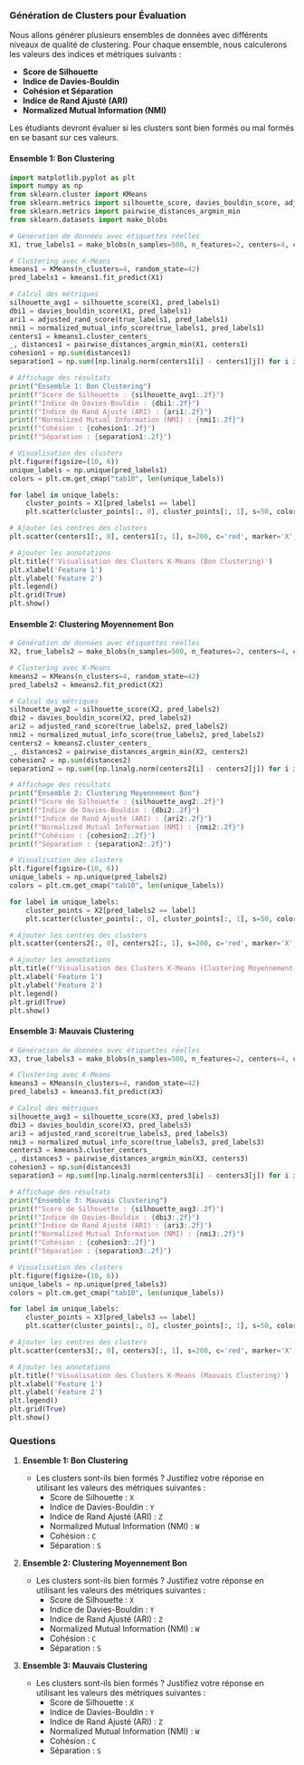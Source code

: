### Génération de Clusters pour Évaluation

Nous allons générer plusieurs ensembles de données avec différents niveaux de qualité de clustering. Pour chaque ensemble, nous calculerons les valeurs des indices et métriques suivants :
- **Score de Silhouette**
- **Indice de Davies-Bouldin**
- **Cohésion et Séparation**
- **Indice de Rand Ajusté (ARI)**
- **Normalized Mutual Information (NMI)**

Les étudiants devront évaluer si les clusters sont bien formés ou mal formés en se basant sur ces valeurs.

#### Ensemble 1: Bon Clustering

```python
import matplotlib.pyplot as plt
import numpy as np
from sklearn.cluster import KMeans
from sklearn.metrics import silhouette_score, davies_bouldin_score, adjusted_rand_score, normalized_mutual_info_score
from sklearn.metrics import pairwise_distances_argmin_min
from sklearn.datasets import make_blobs

# Génération de données avec étiquettes réelles
X1, true_labels1 = make_blobs(n_samples=500, n_features=2, centers=4, cluster_std=0.5, random_state=42)

# Clustering avec K-Means
kmeans1 = KMeans(n_clusters=4, random_state=42)
pred_labels1 = kmeans1.fit_predict(X1)

# Calcul des métriques
silhouette_avg1 = silhouette_score(X1, pred_labels1)
dbi1 = davies_bouldin_score(X1, pred_labels1)
ari1 = adjusted_rand_score(true_labels1, pred_labels1)
nmi1 = normalized_mutual_info_score(true_labels1, pred_labels1)
centers1 = kmeans1.cluster_centers_
_, distances1 = pairwise_distances_argmin_min(X1, centers1)
cohesion1 = np.sum(distances1)
separation1 = np.sum([np.linalg.norm(centers1[i] - centers1[j]) for i in range(len(centers1)) for j in range(i+1, len(centers1))])

# Affichage des résultats
print("Ensemble 1: Bon Clustering")
print(f"Score de Silhouette : {silhouette_avg1:.2f}")
print(f"Indice de Davies-Bouldin : {dbi1:.2f}")
print(f"Indice de Rand Ajusté (ARI) : {ari1:.2f}")
print(f"Normalized Mutual Information (NMI) : {nmi1:.2f}")
print(f"Cohésion : {cohesion1:.2f}")
print(f"Séparation : {separation1:.2f}")

# Visualisation des clusters
plt.figure(figsize=(10, 6))
unique_labels = np.unique(pred_labels1)
colors = plt.cm.get_cmap("tab10", len(unique_labels))

for label in unique_labels:
    cluster_points = X1[pred_labels1 == label]
    plt.scatter(cluster_points[:, 0], cluster_points[:, 1], s=50, color=colors(label), label=f'Cluster {label + 1}')

# Ajouter les centres des clusters
plt.scatter(centers1[:, 0], centers1[:, 1], s=200, c='red', marker='X', edgecolor='black', label='Centres des clusters')

# Ajouter les annotations
plt.title(f'Visualisation des Clusters K-Means (Bon Clustering)')
plt.xlabel('Feature 1')
plt.ylabel('Feature 2')
plt.legend()
plt.grid(True)
plt.show()
```

#### Ensemble 2: Clustering Moyennement Bon

```python
# Génération de données avec étiquettes réelles
X2, true_labels2 = make_blobs(n_samples=500, n_features=2, centers=4, cluster_std=1.5, random_state=42)

# Clustering avec K-Means
kmeans2 = KMeans(n_clusters=4, random_state=42)
pred_labels2 = kmeans2.fit_predict(X2)

# Calcul des métriques
silhouette_avg2 = silhouette_score(X2, pred_labels2)
dbi2 = davies_bouldin_score(X2, pred_labels2)
ari2 = adjusted_rand_score(true_labels2, pred_labels2)
nmi2 = normalized_mutual_info_score(true_labels2, pred_labels2)
centers2 = kmeans2.cluster_centers_
_, distances2 = pairwise_distances_argmin_min(X2, centers2)
cohesion2 = np.sum(distances2)
separation2 = np.sum([np.linalg.norm(centers2[i] - centers2[j]) for i in range(len(centers2)) for j in range(i+1, len(centers2))])

# Affichage des résultats
print("Ensemble 2: Clustering Moyennement Bon")
print(f"Score de Silhouette : {silhouette_avg2:.2f}")
print(f"Indice de Davies-Bouldin : {dbi2:.2f}")
print(f"Indice de Rand Ajusté (ARI) : {ari2:.2f}")
print(f"Normalized Mutual Information (NMI) : {nmi2:.2f}")
print(f"Cohésion : {cohesion2:.2f}")
print(f"Séparation : {separation2:.2f}")

# Visualisation des clusters
plt.figure(figsize=(10, 6))
unique_labels = np.unique(pred_labels2)
colors = plt.cm.get_cmap("tab10", len(unique_labels))

for label in unique_labels:
    cluster_points = X2[pred_labels2 == label]
    plt.scatter(cluster_points[:, 0], cluster_points[:, 1], s=50, color=colors(label), label=f'Cluster {label + 1}')

# Ajouter les centres des clusters
plt.scatter(centers2[:, 0], centers2[:, 1], s=200, c='red', marker='X', edgecolor='black', label='Centres des clusters')

# Ajouter les annotations
plt.title(f'Visualisation des Clusters K-Means (Clustering Moyennement Bon)')
plt.xlabel('Feature 1')
plt.ylabel('Feature 2')
plt.legend()
plt.grid(True)
plt.show()
```

#### Ensemble 3: Mauvais Clustering

```python
# Génération de données avec étiquettes réelles
X3, true_labels3 = make_blobs(n_samples=500, n_features=2, centers=4, cluster_std=3.0, random_state=42)

# Clustering avec K-Means
kmeans3 = KMeans(n_clusters=4, random_state=42)
pred_labels3 = kmeans3.fit_predict(X3)

# Calcul des métriques
silhouette_avg3 = silhouette_score(X3, pred_labels3)
dbi3 = davies_bouldin_score(X3, pred_labels3)
ari3 = adjusted_rand_score(true_labels3, pred_labels3)
nmi3 = normalized_mutual_info_score(true_labels3, pred_labels3)
centers3 = kmeans3.cluster_centers_
_, distances3 = pairwise_distances_argmin_min(X3, centers3)
cohesion3 = np.sum(distances3)
separation3 = np.sum([np.linalg.norm(centers3[i] - centers3[j]) for i in range(len(centers3)) for j in range(i+1, len(centers3))])

# Affichage des résultats
print("Ensemble 3: Mauvais Clustering")
print(f"Score de Silhouette : {silhouette_avg3:.2f}")
print(f"Indice de Davies-Bouldin : {dbi3:.2f}")
print(f"Indice de Rand Ajusté (ARI) : {ari3:.2f}")
print(f"Normalized Mutual Information (NMI) : {nmi3:.2f}")
print(f"Cohésion : {cohesion3:.2f}")
print(f"Séparation : {separation3:.2f}")

# Visualisation des clusters
plt.figure(figsize=(10, 6))
unique_labels = np.unique(pred_labels3)
colors = plt.cm.get_cmap("tab10", len(unique_labels))

for label in unique_labels:
    cluster_points = X3[pred_labels3 == label]
    plt.scatter(cluster_points[:, 0], cluster_points[:, 1], s=50, color=colors(label), label=f'Cluster {label + 1}')

# Ajouter les centres des clusters
plt.scatter(centers3[:, 0], centers3[:, 1], s=200, c='red', marker='X', edgecolor='black', label='Centres des clusters')

# Ajouter les annotations
plt.title(f'Visualisation des Clusters K-Means (Mauvais Clustering)')
plt.xlabel('Feature 1')
plt.ylabel('Feature 2')
plt.legend()
plt.grid(True)
plt.show()
```

### Questions 

1. **Ensemble 1: Bon Clustering**
   - Les clusters sont-ils bien formés ? Justifiez votre réponse en utilisant les valeurs des métriques suivantes :
     - Score de Silhouette : `X`
     - Indice de Davies-Bouldin : `Y`
     - Indice de Rand Ajusté (ARI) : `Z`
     - Normalized Mutual Information (NMI) : `W`
     - Cohésion : `C`
     - Séparation : `S`

2. **Ensemble 2: Clustering Moyennement Bon**
   - Les clusters sont-ils bien formés ? Justifiez votre réponse en utilisant les valeurs des métriques suivantes :
     - Score de Silhouette : `X`
     - Indice de Davies-Bouldin : `Y`
     - Indice de Rand Ajusté (ARI) : `Z`
     - Normalized Mutual Information (NMI) : `W`
     - Cohésion : `C`
     - Séparation : `S`

3. **Ensemble 3: Mauvais Clustering**
   - Les clusters sont-ils bien formés ? Justifiez votre réponse en utilisant les valeurs des métriques suivantes :
     - Score de Silhouette : `X`
     - Indice de Davies-Bouldin : `Y`
     - Indice de Rand Ajusté (ARI) : `Z`
     - Normalized Mutual Information (NMI) : `W`
     - Cohésion : `C`
     - Séparation : `S`
